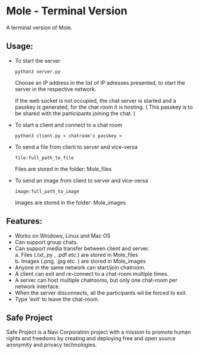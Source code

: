 # Mole - Terminal Version

A terminal version of Mole.

## Usage:

- To start the server
  
    ``` python3 server.py ```

    Choose an IP address in the list of IP adresses presented, to start the server in the respective network.

    If the web socket is not occupied, the chat server is started and a passkey is generated, for the chat room it is hosting. ( This passkey is to be shared with the participants joining the chat. ) 

- To start a client and connect to a chat room
  
    ``` python3 client.py < chatroom's passkey > ```

- To send a file from client to server and vice-versa  <br>

    ``` file:full_path_to_file ``` 

   Files are stored in the folder: Mole_files
   
- To send an image from client to server and vice-versa <br>

    ``` image:full_path_to_image ```<br>

   Images are stored in the folder: Mole_images

## Features:

- Works on Windows, Linux and Mac OS
- Can support group chats.
- Can support media transfer between client and server.<br>
    a. Files (.txt,.py , .pdf etc.) are stored in Mole_files <br>
    b. Images (.png, .jpg etc. ) are stored in Mole_images
- Anyone in the same network can start/join chatroom.
- A client can exit and re-connect to a chat-room multiple times.
- A server can host multiple chatrooms, but only one chat-room per network interface.
- When the server disconnects, all the participants wil be forced to exit.
- Type 'exit' to leave the chat-room.

## Safe Project

Safe Project is a Navi Corporation project with a mission to promote human rights and freedoms by creating and deploying free and open source anonymity and privacy technologies.